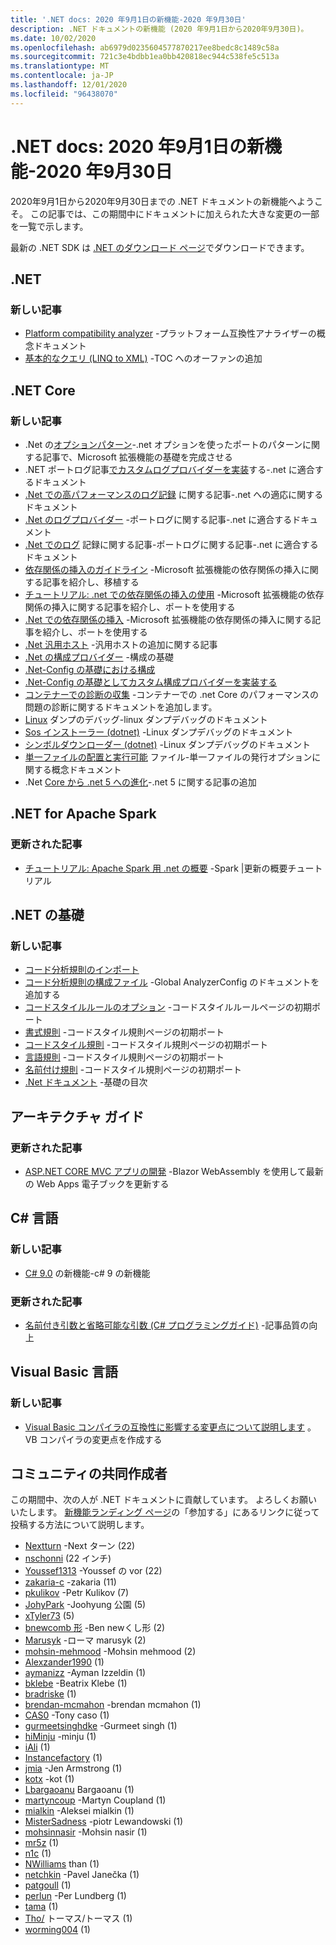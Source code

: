 ```yaml
---
title: '.NET docs: 2020 年9月1日の新機能-2020 年9月30日'
description: .NET ドキュメントの新機能 (2020 年9月1日から2020年9月30日)。
ms.date: 10/02/2020
ms.openlocfilehash: ab6979d0235604577870217ee8bedc8c1489c58a
ms.sourcegitcommit: 721c3e4bdbb1ea0bb420818ec944c538fe5c513a
ms.translationtype: MT
ms.contentlocale: ja-JP
ms.lasthandoff: 12/01/2020
ms.locfileid: "96438070"
---
```

# <a name="net-docs-whats-new-for-september-1-2020---september-30-2020"></a>.NET docs: 2020 年9月1日の新機能-2020 年9月30日

2020年9月1日から2020年9月30日までの .NET ドキュメントの新機能へようこそ。 この記事では、この期間中にドキュメントに加えられた大きな変更の一部を一覧で示します。

最新の .NET SDK は [.NET のダウンロード ページ](https://dotnet.microsoft.com/download)でダウンロードできます。

## <a name="net"></a>.NET

### <a name="new-articles"></a>新しい記事

- [Platform compatibility analyzer](../standard/analyzers/platform-compat-analyzer.md) -プラットフォーム互換性アナライザーの概念ドキュメント
- [基本的なクエリ (LINQ to XML)](../standard/linq/basic-queries-linq-to-xml.md) -TOC へのオーファンの追加

## <a name="net-core"></a>.NET Core

### <a name="new-articles"></a>新しい記事

- .Net の[オプションパターン](../core/extensions/options.md)-.net オプションを使ったポートのパターンに関する記事で、Microsoft 拡張機能の基礎を完成させる
- .NET ポートログ記事[でカスタムログプロバイダーを実装](../core/extensions/custom-logging-provider.md)する-.net に適合するドキュメント
- [.Net での高パフォーマンスのログ記録](../core/extensions/high-performance-logging.md) に関する記事-.net への適応に関するドキュメント
- [.Net のログプロバイダー](../core/extensions/logging-providers.md) -ポートログに関する記事-.net に適合するドキュメント
- [.Net でのログ](../core/extensions/logging.md) 記録に関する記事-ポートログに関する記事-.net に適合するドキュメント
- [依存関係の挿入のガイドライン](../core/extensions/dependency-injection-guidelines.md) -Microsoft 拡張機能の依存関係の挿入に関する記事を紹介し、移植する
- [チュートリアル: .net での依存関係の挿入の使用](../core/extensions/dependency-injection-usage.md) -Microsoft 拡張機能の依存関係の挿入に関する記事を紹介し、ポートを使用する
- [.Net での依存関係の挿入](../core/extensions/dependency-injection.md) -Microsoft 拡張機能の依存関係の挿入に関する記事を紹介し、ポートを使用する
- [.Net 汎用ホスト](../core/extensions/generic-host.md) -汎用ホストの追加に関する記事
- [.Net の構成プロバイダー](../core/extensions/configuration-providers.md) -構成の基礎
- [.Net-Config の基礎における構成](../core/extensions/configuration.md)
- [.Net-Config の基礎としてカスタム構成プロバイダーを実装する](../core/extensions/custom-configuration-provider.md)
- [コンテナーでの診断の収集](../core/diagnostics/diagnostics-in-containers.md) -コンテナーでの .net Core のパフォーマンスの問題の診断に関するドキュメントを追加します。
- [Linux](../core/diagnostics/debug-linux-dumps.md) ダンプのデバッグ-linux ダンプデバッグのドキュメント
- [Sos インストーラー (dotnet)](../core/diagnostics/dotnet-sos.md) -Linux ダンプデバッグのドキュメント
- [シンボルダウンローダー (dotnet)](../core/diagnostics/dotnet-symbol.md) -Linux ダンプデバッグのドキュメント
- [単一ファイルの配置と実行可能](../core/deploying/single-file.md) ファイル-単一ファイルの発行オプションに関する概念ドキュメント
- .Net [Core から .net 5 への進化](../core/dotnet-five.md)-.net 5 に関する記事の追加

## <a name="net-for-apache-spark"></a>.NET for Apache Spark

### <a name="updated-articles"></a>更新された記事

- [チュートリアル: Apache Spark 用 .net の概要](../spark/tutorials/get-started.md) -Spark |更新の概要チュートリアル

## <a name="net-fundamentals"></a>.NET の基礎

### <a name="new-articles"></a>新しい記事

- [コード分析規則のインポート](../fundamentals/code-analysis/quality-rules/index.md)
- [コード分析規則の構成ファイル](../fundamentals/code-analysis/configuration-files.md) -Global AnalyzerConfig のドキュメントを追加する
- [コードスタイルルールのオプション](../fundamentals/code-analysis/code-style-rule-options.md) -コードスタイルルールページの初期ポート
- [書式規則](../fundamentals/code-analysis/style-rules/formatting-rules.md) -コードスタイル規則ページの初期ポート
- [コードスタイル規則](../fundamentals/code-analysis/style-rules/index.md) -コードスタイル規則ページの初期ポート
- [言語規則](../fundamentals/code-analysis/style-rules/language-rules.md) -コードスタイル規則ページの初期ポート
- [名前付け規則](../fundamentals/code-analysis/style-rules/naming-rules.md) -コードスタイル規則ページの初期ポート
- [.Net ドキュメント](../fundamentals/index.yml) -基礎の目次

## <a name="architecture-guides"></a>アーキテクチャ ガイド

### <a name="updated-articles"></a>更新された記事

- [ASP.NET CORE MVC アプリの開発](../architecture/modern-web-apps-azure/develop-asp-net-core-mvc-apps.md) -Blazor WebAssembly を使用して最新の Web Apps 電子ブックを更新する

## <a name="c-language"></a>C# 言語

### <a name="new-articles"></a>新しい記事

- [C# 9.0](../csharp/whats-new/csharp-9.md) の新機能-c# 9 の新機能

### <a name="updated-articles"></a>更新された記事

- [名前付き引数と省略可能な引数 (C# プログラミングガイド)](../csharp/programming-guide/classes-and-structs/named-and-optional-arguments.md) -記事品質の向上

## <a name="visual-basic-language"></a>Visual Basic 言語

### <a name="new-articles"></a>新しい記事

- [Visual Basic コンパイラの互換性に影響する変更点について説明します](../visual-basic/whats-new/breaking-changes.md) 。 VB コンパイラの変更点を作成する

## <a name="community-contributors"></a>コミュニティの共同作成者

この期間中、次の人が .NET ドキュメントに貢献しています。 よろしくお願いいたします。 [新機能ランディング ページ](index.yml)の「参加する」にあるリンクに従って投稿する方法について説明します。

- [Nextturn](https://github.com/NextTurn) -Next ターン (22)
- [nschonni](https://github.com/nschonni) (22 インチ)
- [Youssef1313](https://github.com/Youssef1313) -Youssef の vor (22)
- [zakaria-c](https://github.com/zakaria-c) -zakaria (11)
- [pkulikov](https://github.com/pkulikov) -Petr Kulikov (7)
- [JohyPark](https://github.com/JohyPark) -Joohyung 公園 (5)
- [xTyler73](https://github.com/xTyler73) (5)
- [bnewcomb 形](https://github.com/bnewcomb) -Ben newくし形 (2)
- [Marusyk](https://github.com/Marusyk) -ローマ marusyk (2)
- [mohsin-mehmood](https://github.com/mohsin-mehmood) -Mohsin mehmood (2)
- [Alexzander1990](https://github.com/Alexzander1990) (1)
- [aymanizz](https://github.com/aymanizz) -Ayman Izzeldin (1)
- [bklebe](https://github.com/bklebe) -Beatrix Klebe (1)
- [bradriske](https://github.com/bradriske) (1)
- [brendan-mcmahon](https://github.com/brendan-mcmahon) -brendan mcmahon (1)
- [CAS0](https://github.com/CAS0) -Tony caso (1)
- [gurmeetsinghdke](https://github.com/gurmeetsinghdke) -Gurmeet singh (1)
- [hiMinju](https://github.com/hiMinju) -minju (1)
- [iAli](https://github.com/iAliJ) (1)
- [Instancefactory](https://github.com/InstanceFactory) (1)
- [jmia](https://github.com/jmia) -Jen Armstrong (1)
- [kotx](https://github.com/kotx) -kot (1)
- [Lbargaoanu](https://github.com/lbargaoanu) Bargaoanu (1)
- [martyncoup](https://github.com/martyncoup) -Martyn Coupland (1)
- [mialkin](https://github.com/mialkin) -Aleksei mialkin (1)
- [MisterSadness](https://github.com/MisterSadness) -piotr Lewandowski (1)
- [mohsinnasir](https://github.com/mohsinnasir) -Mohsin nasir (1)
- [mr5z](https://github.com/mr5z) (1)
- [n1c](https://github.com/n1c) (1)
- [NWilliams](https://github.com/Naine) than (1)
- [netchkin](https://github.com/netchkin) -Pavel Janečka (1)
- [patgoull](https://github.com/patgoull) (1)
- [perlun](https://github.com/perlun) -Per Lundberg (1)
- [tama](https://github.com/tama) (1)
- [Tho/](https://github.com/ThomasArdal) トーマス/トーマス (1)
- [worming004](https://github.com/worming004) (1)

